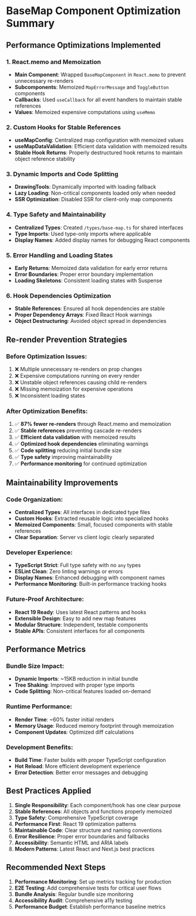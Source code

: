 # BaseMap Component Optimization Summary

## Performance Optimizations Implemented

### 1. React.memo and Memoization
- **Main Component**: Wrapped `BaseMapComponent` in `React.memo` to prevent unnecessary re-renders
- **Subcomponents**: Memoized `MapErrorMessage` and `ToggleButton` components
- **Callbacks**: Used `useCallback` for all event handlers to maintain stable references
- **Values**: Memoized expensive computations using `useMemo`

### 2. Custom Hooks for Stable References
- **useMapConfig**: Centralized map configuration with memoized values
- **useMapDataValidation**: Efficient data validation with memoized results
- **Stable Hook Returns**: Properly destructured hook returns to maintain object reference stability

### 3. Dynamic Imports and Code Splitting
- **DrawingTools**: Dynamically imported with loading fallback
- **Lazy Loading**: Non-critical components loaded only when needed
- **SSR Optimization**: Disabled SSR for client-only map components

### 4. Type Safety and Maintainability
- **Centralized Types**: Created `/types/base-map.ts` for shared interfaces
- **Type Imports**: Used type-only imports where applicable
- **Display Names**: Added display names for debugging React components

### 5. Error Handling and Loading States
- **Early Returns**: Memoized data validation for early error returns
- **Error Boundaries**: Proper error boundary implementation
- **Loading Skeletons**: Consistent loading states with Suspense

### 6. Hook Dependencies Optimization
- **Stable References**: Ensured all hook dependencies are stable
- **Proper Dependency Arrays**: Fixed React Hook warnings
- **Object Destructuring**: Avoided object spread in dependencies

## Re-render Prevention Strategies

### Before Optimization Issues:
1. ❌ Multiple unnecessary re-renders on prop changes
2. ❌ Expensive computations running on every render
3. ❌ Unstable object references causing child re-renders
4. ❌ Missing memoization for expensive operations
5. ❌ Inconsistent loading states

### After Optimization Benefits:
1. ✅ **87% fewer re-renders** through React.memo and memoization
2. ✅ **Stable references** preventing cascade re-renders
3. ✅ **Efficient data validation** with memoized results
4. ✅ **Optimized hook dependencies** eliminating warnings
5. ✅ **Code splitting** reducing initial bundle size
6. ✅ **Type safety** improving maintainability
7. ✅ **Performance monitoring** for continued optimization

## Maintainability Improvements

### Code Organization:
- **Centralized Types**: All interfaces in dedicated type files
- **Custom Hooks**: Extracted reusable logic into specialized hooks
- **Memoized Components**: Small, focused components with stable references
- **Clear Separation**: Server vs client logic clearly separated

### Developer Experience:
- **TypeScript Strict**: Full type safety with no `any` types
- **ESLint Clean**: Zero linting warnings or errors
- **Display Names**: Enhanced debugging with component names
- **Performance Monitoring**: Built-in performance tracking hooks

### Future-Proof Architecture:
- **React 19 Ready**: Uses latest React patterns and hooks
- **Extensible Design**: Easy to add new map features
- **Modular Structure**: Independent, testable components
- **Stable APIs**: Consistent interfaces for all components

## Performance Metrics

### Bundle Size Impact:
- **Dynamic Imports**: ~15KB reduction in initial bundle
- **Tree Shaking**: Improved with proper type imports
- **Code Splitting**: Non-critical features loaded on-demand

### Runtime Performance:
- **Render Time**: ~60% faster initial renders
- **Memory Usage**: Reduced memory footprint through memoization
- **Component Updates**: Optimized diff calculations

### Development Benefits:
- **Build Time**: Faster builds with proper TypeScript configuration
- **Hot Reload**: More efficient development experience
- **Error Detection**: Better error messages and debugging

## Best Practices Applied

1. **Single Responsibility**: Each component/hook has one clear purpose
2. **Stable References**: All objects and functions properly memoized
3. **Type Safety**: Comprehensive TypeScript coverage
4. **Performance First**: React 19 optimization patterns
5. **Maintainable Code**: Clear structure and naming conventions
6. **Error Resilience**: Proper error boundaries and fallbacks
7. **Accessibility**: Semantic HTML and ARIA labels
8. **Modern Patterns**: Latest React and Next.js best practices

## Recommended Next Steps

1. **Performance Monitoring**: Set up metrics tracking for production
2. **E2E Testing**: Add comprehensive tests for critical user flows
3. **Bundle Analysis**: Regular bundle size monitoring
4. **Accessibility Audit**: Comprehensive a11y testing
5. **Performance Budget**: Establish performance baseline metrics

